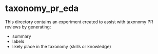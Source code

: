 # taxonomy_pr_eda

This directory contains an experiment created to assist with taxonomy PR reviews
by generating:

* summary
* labels
* likely place in the taxonomy (skills or knowledge)
